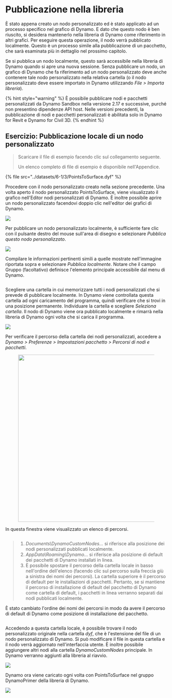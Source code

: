 # Pubblicazione nella libreria

È stato appena creato un nodo personalizzato ed è stato applicato ad un processo specifico nel grafico di Dynamo. E dato che questo nodo è ben riuscito, si desidera mantenerlo nella libreria di Dynamo come riferimento in altri grafici. Per eseguire questa operazione, il nodo verrà pubblicato localmente. Questo è un processo simile alla pubblicazione di un pacchetto, che sarà esaminata più in dettaglio nel prossimo capitolo.

Se si pubblica un nodo localmente, questo sarà accessibile nella libreria di Dynamo quando si apre una nuova sessione. Senza pubblicare un nodo, un grafico di Dynamo che fa riferimento ad un nodo personalizzato deve anche contenere tale nodo personalizzato nella relativa cartella (o il nodo personalizzato deve essere importato in Dynamo utilizzando _File > Importa libreria_).

{% hint style="warning" %} È possibile pubblicare nodi e pacchetti personalizzati da Dynamo Sandbox nella versione 2.17 e successive, purché non presentino dipendenze API host. Nelle versioni precedenti, la pubblicazione di nodi e pacchetti personalizzati è abilitata solo in Dynamo for Revit e Dynamo for Civil 3D. {% endhint %}

## Esercizio: Pubblicazione locale di un nodo personalizzato

> Scaricare il file di esempio facendo clic sul collegamento seguente.
>
> Un elenco completo di file di esempio è disponibile nell'Appendice.

{% file src="../datasets/6-1/3/PointsToSurface.dyf" %}

Procedere con il nodo personalizzato creato nella sezione precedente. Una volta aperto il nodo personalizzato PointsToSurface, viene visualizzato il grafico nell'Editor nodi personalizzati di Dynamo. È inoltre possibile aprire un nodo personalizzato facendovi doppio clic nell'editor dei grafici di Dynamo.

![](../images/6-1/3/publishcustomnodelocally01.jpg)

Per pubblicare un nodo personalizzato localmente, è sufficiente fare clic con il pulsante destro del mouse sull'area di disegno e selezionare _Pubblica questo nodo personalizzato_.

![](../images/6-1/3/publishcustomnodeexercise-02.jpg)

Compilare le informazioni pertinenti simili a quelle mostrate nell'immagine riportata sopra e selezionare _Pubblica localmente_. Notare che il campo Gruppo (facoltativo) definisce l'elemento principale accessibile dal menu di Dynamo.

<figure><img src="../../.gitbook/assets/publish_a_package.png" alt=""><figcaption></figcaption></figure>

Scegliere una cartella in cui memorizzare tutti i nodi personalizzati che si prevede di pubblicare localmente. In Dynamo viene controllata questa cartella ad ogni caricamento del programma, quindi verificare che si trovi in una posizione permanente. Individuare la cartella e scegliere _Seleziona cartella_. Il nodo di Dynamo viene ora pubblicato localmente e rimarrà nella libreria di Dynamo ogni volta che si carica il programma.

![](../images/6-1/3/publishcustomnodeexercise-04.jpg)

Per verificare il percorso della cartella dei nodi personalizzati, accedere a _Dynamo > Preferenze > Impostazioni pacchetto > Percorsi di nodi e pacchetti_.

<figure><img src="../../.gitbook/assets/settings.png" alt="" width="520"><figcaption></figcaption></figure>

In questa finestra viene visualizzato un elenco di percorsi.

<figure><img src="../../.gitbook/assets/package-locations.png" alt=""><figcaption></figcaption></figure>

> 1. _Documents\\DynamoCustomNodes..._ si riferisce alla posizione dei nodi personalizzati pubblicati localmente.
> 2. _AppData\\Roaming\\Dynamo..._ si riferisce alla posizione di default dei pacchetti di Dynamo installati in linea.
> 3. È possibile spostare il percorso della cartella locale in basso nell'ordine dell'elenco (facendo clic sul percorso sulla freccia giù a sinistra dei nomi dei percorsi). La cartella superiore è il percorso di default per le installazioni di pacchetti. Pertanto, se si mantiene il percorso di installazione di default del pacchetto di Dynamo come cartella di default, i pacchetti in linea verranno separati dai nodi pubblicati localmente.

È stato cambiato l'ordine dei nomi dei percorsi in modo da avere il percorso di default di Dynamo come posizione di installazione del pacchetto.

<figure><img src="../../.gitbook/assets/updated-package-locations.png" alt=""><figcaption></figcaption></figure>

Accedendo a questa cartella locale, è possibile trovare il nodo personalizzato originale nella cartella _dyf_, che è l'estensione del file di un nodo personalizzato di Dynamo. Si può modificare il file in questa cartella e il nodo verrà aggiornato nell'interfaccia utente. È inoltre possibile aggiungere altri nodi alla cartella _DynamoCustomNodes_ principale. In Dynamo verranno aggiunti alla libreria al riavvio.

![](../images/6-1/3/publishcustomnodeexercise-08.jpg)

Dynamo ora viene caricato ogni volta con PointsToSurface nel gruppo DynamoPrimer della libreria di Dynamo.

![](../images/6-1/3/publishcustomnodeexercise-09.jpg)

